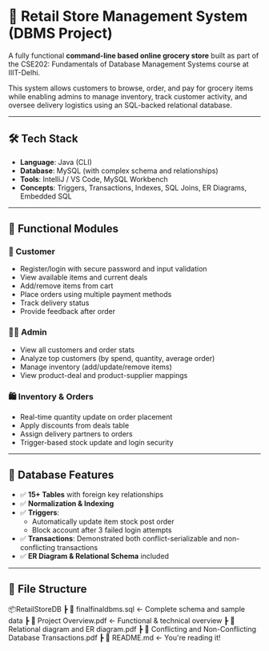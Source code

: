 # 🛒 Retail Store Management System (DBMS Project)

A fully functional **command-line based online grocery store** built as part of the CSE202: Fundamentals of Database Management Systems course at IIIT-Delhi.

This system allows customers to browse, order, and pay for grocery items while enabling admins to manage inventory, track customer activity, and oversee delivery logistics using an SQL-backed relational database.

---

## 🛠 Tech Stack
- **Language**: Java (CLI)
- **Database**: MySQL (with complex schema and relationships)
- **Tools**: IntelliJ / VS Code, MySQL Workbench
- **Concepts**: Triggers, Transactions, Indexes, SQL Joins, ER Diagrams, Embedded SQL

---

## 🔧 Functional Modules

### 👤 Customer
- Register/login with secure password and input validation
- View available items and current deals
- Add/remove items from cart
- Place orders using multiple payment methods
- Track delivery status
- Provide feedback after order

### 👨‍💼 Admin
- View all customers and order stats
- Analyze top customers (by spend, quantity, average order)
- Manage inventory (add/update/remove items)
- View product-deal and product-supplier mappings

### 🛍 Inventory & Orders
- Real-time quantity update on order placement
- Apply discounts from deals table
- Assign delivery partners to orders
- Trigger-based stock update and login security

---

## 🔐 Database Features

- ✅ **15+ Tables** with foreign key relationships
- ✅ **Normalization & Indexing**
- ✅ **Triggers**:
  - Automatically update item stock post order
  - Block account after 3 failed login attempts
- ✅ **Transactions**: Demonstrated both conflict-serializable and non-conflicting transactions
- ✅ **ER Diagram & Relational Schema** included

---

## 📁 File Structure
📦RetailStoreDB
┣ 📄 finalfinaldbms.sql ← Complete schema and sample data
┣ 📄 Project Overview.pdf ← Functional & technical overview
┣ 📄 Relational diagram and ER diagram.pdf
┣ 📄 Conflicting and Non-Conflicting Database Transactions.pdf
┣ 📄 README.md ← You're reading it!
